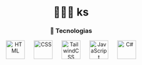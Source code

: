 <!-- Kaick | GitHub README -->

<div align="center">

# 👨🏻‍💻 ks

### 🚀 Tecnologias

<p align="center">
  <img alt="HTML" title="HTML" width="50px" style="margin:0 10px;" src="https://cdn.jsdelivr.net/gh/devicons/devicon/icons/html5/html5-original.svg"/>
  <img alt="CSS" title="CSS" width="50px" style="margin:0 10px;" src="https://cdn.jsdelivr.net/gh/devicons/devicon/icons/css3/css3-original.svg"/>
  <img alt="TailwindCSS" title="TailwindCSS" width="50px" style="margin:0 10px;" src="https://cdn.jsdelivr.net/gh/devicons/devicon/icons/tailwindcss/tailwindcss-original.svg"/>
  <img alt="JavaScript" title="JavaScript" width="50px" style="margin:0 10px;" src="https://cdn.jsdelivr.net/gh/devicons/devicon/icons/javascript/javascript-original.svg"/>
  <img alt="C#" title="C#" width="50px" style="margin:0 10px;" src="https://cdn.jsdelivr.net/gh/devicons/devicon/icons/csharp/csharp-original.svg"/>
</p>

</div>
